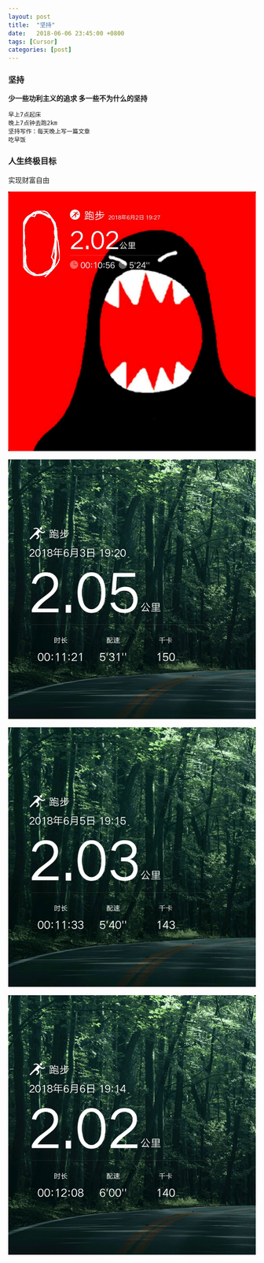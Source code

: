 ```yaml
---
layout: post
title:  "坚持"
date:   2018-06-06 23:45:00 +0800
tags: [Cursor]
categories: [post]
---
```


### 坚持
**少一些功利主义的追求 多一些不为什么的坚持**

    早上7点起床
    晚上7点钟去跑2km
    坚持写作：每天晚上写一篇文章
    吃早饭

### 人生终极目标
实现财富自由


![enter image description here](https://github.com/Codeniu/Codeniu.github.io/raw/master/images/run1.png)

![enter image description here](https://github.com/Codeniu/Codeniu.github.io/raw/master/images/run2.png)

![enter image description here](https://github.com/Codeniu/Codeniu.github.io/raw/master/images/run3.png)

![enter image description here](https://github.com/Codeniu/Codeniu.github.io/raw/master/images/run4.png)
